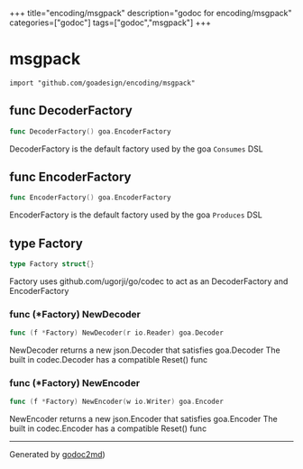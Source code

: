 +++
title="encoding/msgpack"
description="godoc for encoding/msgpack"
categories=["godoc"]
tags=["godoc","msgpack"]
+++

# msgpack
    import "github.com/goadesign/encoding/msgpack"






## func DecoderFactory
``` go
func DecoderFactory() goa.EncoderFactory
```
DecoderFactory is the default factory used by the goa `Consumes` DSL


## func EncoderFactory
``` go
func EncoderFactory() goa.EncoderFactory
```
EncoderFactory is the default factory used by the goa `Produces` DSL



## type Factory
``` go
type Factory struct{}
```
Factory uses github.com/ugorji/go/codec to act as an DecoderFactory and EncoderFactory











### func (\*Factory) NewDecoder
``` go
func (f *Factory) NewDecoder(r io.Reader) goa.Decoder
```
NewDecoder returns a new json.Decoder that satisfies goa.Decoder
The built in codec.Decoder has a compatible Reset() func



### func (\*Factory) NewEncoder
``` go
func (f *Factory) NewEncoder(w io.Writer) goa.Encoder
```
NewEncoder returns a new json.Encoder that satisfies goa.Encoder
The built in codec.Encoder has a compatible Reset() func









- - -
Generated by [godoc2md](http://godoc.org/github.com/davecheney/godoc2md))
